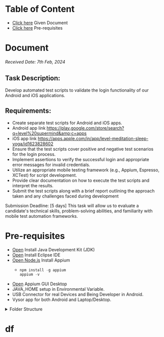 # Table of Content
 - [Click here](https://github.com/RouthKiranBabu/Masai-School-Journey/edit/main/Assignment/Mobile%20Testing/Level%20Supermind%20Assignment/readme.md#document) Given Document
 - [Click here](https://github.com/RouthKiranBabu/Masai-School-Journey/edit/main/Assignment/Mobile%20Testing/Level%20Supermind%20Assignment/readme.md#document) Pre-requisites
# Document 
###### Received Date: 7th Feb, 2024
## Task Description:
Develop automated test scripts to validate the login functionality of our Android and iOS
applications.
## Requirements:
 - Create separate test scripts for Android and iOS apps.
 - Android app link
https://play.google.com/store/search?q=level%20supermind&amp;c=apps
 - iOS app link
https://apps.apple.com/in/app/level-meditation-sleep-yoga/id1623828602
 - Ensure that the test scripts cover positive and negative test scenarios for the login
process.
 - Implement assertions to verify the successful login and appropriate error messages
for invalid credentials.
 - Utilize an appropriate mobile testing framework (e.g., Appium, Espresso, XCTest) for
script development.
 - Provide clear documentation on how to execute the test scripts and interpret the
results.
 - Submit the test scripts along with a brief report outlining the approach taken and any
challenges faced during development

Submission Deadline: [5 days]
This task will allow us to evaluate a candidate&#39;s technical skills, problem-solving abilities, and
familiarity with mobile test automation frameworks.
# Pre-requisites
 - [Open](https://www.oracle.com/java/technologies/downloads/#java11?er=221886) Install Java Development Kit (JDK)
 - [Open](https://www.eclipse.org/) Install Eclipse IDE
 - [Open Node.js](https://nodejs.org/en) Install Appium
   - ```java
     npm install -g appium
     appium -v
      ```
  - [Open](https://appium.io/docs/en/latest/) Appium GUI Desktop
  - JAVA_HOME setup in Environmental Variable.
  - USB Connector for real Devices and Being Developer in Android.
  - Vysor app for both Android and Laptop/Desktop.
   

<details>
<summary>Folder Structure</summary>

```mermaid
graph TD;
a[Level Supermind Assignment]-->|Folder| b[Android/];
b --> c[src/test/]
c --> f[java]
f --> |Initializes the Appium driver, Loads configurations from config.properties, Sets up common test setup and teardown methods| h[base]
f --> |Implements Page Object Model POM for UI elements, Each page of the app gets a separate class.| i[pages]
f --> j[Reports]
j --> |test-output/ → Stores TestNG reports, Extent Reports can also be generated.| k[ReportManager]
j --> TestListner
f --> n[utils]
f --> l[tests]
l --> m[Contains User Scripts]
c --> g[resources]
g --> Properties
g --> Reports
g --> p[Runner]
p --> q[xml files for corresponding Login page]
g --> screenshots
b --> d[target]
b --> |Add all required dependencies & Plugin| e[pom.xml]
b --> readme.md
```
</details>

# df
